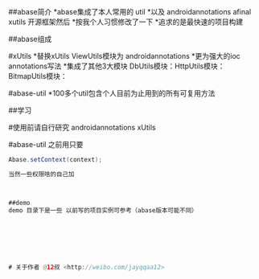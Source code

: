 

##abase简介 
*abase集成了本人常用的 util
*以及 androidannotations afinal xutils 开源框架然后
*按我个人习惯修改了一下
*追求的是最快速的项目构建



##abase组成

#xUtils 
 *替换xUtils ViewUtils模块为 androidannotations
 *更为强大的ioc annotations写法
 *集成了其他3大模块 DbUtils模块：HttpUtils模块：BitmapUtils模块：


#abase-util
*100多个util包含个人目前为止用到的所有可复用方法
 






##学习

#使用前请自行研究 androidannotations xUtils

#abase-util 之前用只要 

```java
Abase.setContext(context);

当然一些权限啥的自己加



##demo
demo 目录下是一些 以前写的项目实例可参考（abase版本可能不同）







# 关于作者 @12叔 <http://weibo.com/jayqqaa12>


